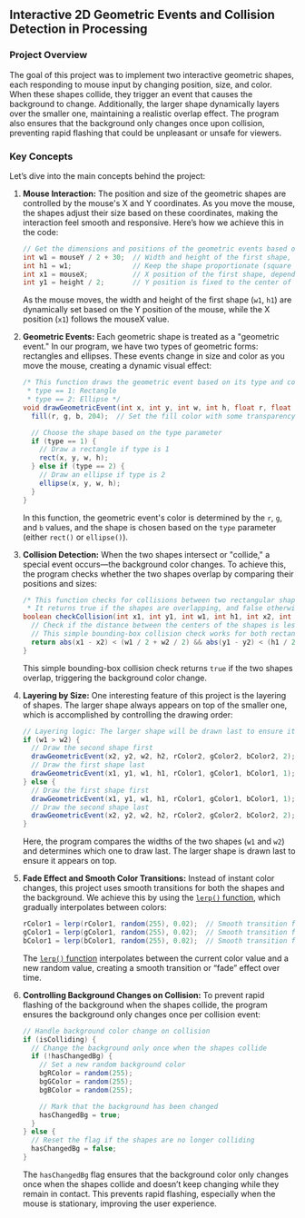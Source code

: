 ## **Interactive 2D Geometric Events and Collision Detection in Processing**

### **Project Overview**

The goal of this project was to implement two interactive geometric shapes, each responding to mouse input by changing position, size, and color. When these shapes collide, they trigger an event that causes the background to change. Additionally, the larger shape dynamically layers over the smaller one, maintaining a realistic overlap effect. The program also ensures that the background only changes once upon collision, preventing rapid flashing that could be unpleasant or unsafe for viewers.

### **Key Concepts**

Let’s dive into the main concepts behind the project:

1. **Mouse Interaction:**
   The position and size of the geometric shapes are controlled by the mouse's X and Y coordinates. As you move the mouse, the shapes adjust their size based on these coordinates, making the interaction feel smooth and responsive. Here’s how we achieve this in the code:

   ```java
   // Get the dimensions and positions of the geometric events based on mouse position
   int w1 = mouseY / 2 + 30;  // Width and height of the first shape, dependent on mouseY
   int h1 = w1;               // Keep the shape proportionate (square or circle)
   int x1 = mouseX;           // X position of the first shape, dependent on mouseX
   int y1 = height / 2;       // Y position is fixed to the center of the screen
   ```

   As the mouse moves, the width and height of the first shape (`w1`, `h1`) are dynamically set based on the Y position of the mouse, while the X position (`x1`) follows the mouseX value.

2. **Geometric Events:**
   Each geometric shape is treated as a "geometric event." In our program, we have two types of geometric forms: rectangles and ellipses. These events change in size and color as you move the mouse, creating a dynamic visual effect:

   ```java
   /* This function draws the geometric event based on its type and color
    * type == 1: Rectangle
    * type == 2: Ellipse */
   void drawGeometricEvent(int x, int y, int w, int h, float r, float g, float b, int type) {
     fill(r, g, b, 204);  // Set the fill color with some transparency

     // Choose the shape based on the type parameter
     if (type == 1) {
       // Draw a rectangle if type is 1
       rect(x, y, w, h);
     } else if (type == 2) {
       // Draw an ellipse if type is 2
       ellipse(x, y, w, h);
     }
   }
   ```

   In this function, the geometric event's color is determined by the `r`, `g`, and `b` values, and the shape is chosen based on the `type` parameter (either `rect()` or `ellipse()`).

3. **Collision Detection:**
   When the two shapes intersect or "collide," a special event occurs—the background color changes. To achieve this, the program checks whether the two shapes overlap by comparing their positions and sizes:

   ```java
   /* This function checks for collisions between two rectangular shapes.
    * It returns true if the shapes are overlapping, and false otherwise. */
   boolean checkCollision(int x1, int y1, int w1, int h1, int x2, int y2, int w2, int h2) {
     // Check if the distance between the centers of the shapes is less than the sum of their half-widths and half-heights
     // This simple bounding-box collision check works for both rectangles and circles
     return abs(x1 - x2) < (w1 / 2 + w2 / 2) && abs(y1 - y2) < (h1 / 2 + h2 / 2);
   }
   ```

   This simple bounding-box collision check returns `true` if the two shapes overlap, triggering the background color change.

4. **Layering by Size:**
   One interesting feature of this project is the layering of shapes. The larger shape always appears on top of the smaller one, which is accomplished by controlling the drawing order:

   ```java
   // Layering logic: The larger shape will be drawn last to ensure it overlaps the smaller one
   if (w1 > w2) {
     // Draw the second shape first
     drawGeometricEvent(x2, y2, w2, h2, rColor2, gColor2, bColor2, 2);
     // Draw the first shape last
     drawGeometricEvent(x1, y1, w1, h1, rColor1, gColor1, bColor1, 1);
   } else {
     // Draw the first shape first
     drawGeometricEvent(x1, y1, w1, h1, rColor1, gColor1, bColor1, 1);
     // Draw the second shape last
     drawGeometricEvent(x2, y2, w2, h2, rColor2, gColor2, bColor2, 2);
   }
   ```

   Here, the program compares the widths of the two shapes (`w1` and `w2`) and determines which one to draw last. The larger shape is drawn last to ensure it appears on top.

5. **Fade Effect and Smooth Color Transitions:**
   Instead of instant color changes, this project uses smooth transitions for both the shapes and the background. We achieve this by using the [`lerp()` function](https://processing.org/reference/lerp_.html), which gradually interpolates between colors:

   ```java
   rColor1 = lerp(rColor1, random(255), 0.02);  // Smooth transition for red color in shape 1
   gColor1 = lerp(gColor1, random(255), 0.02);  // Smooth transition for green color in shape 1
   bColor1 = lerp(bColor1, random(255), 0.02);  // Smooth transition for blue color in shape 1
   ```

   The [`lerp()` function](https://processing.org/reference/lerp_.html) interpolates between the current color value and a new random value, creating a smooth transition or “fade” effect over time.

6. **Controlling Background Changes on Collision:**
   To prevent rapid flashing of the background when the shapes collide, the program ensures the background only changes once per collision event:

   ```java
   // Handle background color change on collision
   if (isColliding) {
     // Change the background only once when the shapes collide
     if (!hasChangedBg) {
       // Set a new random background color
       bgRColor = random(255);
       bgGColor = random(255);
       bgBColor = random(255);

       // Mark that the background has been changed
       hasChangedBg = true;
     }
   } else {
     // Reset the flag if the shapes are no longer colliding
     hasChangedBg = false;
   }
   ```

   The `hasChangedBg` flag ensures that the background color only changes once when the shapes collide and doesn’t keep changing while they remain in contact. This prevents rapid flashing, especially when the mouse is stationary, improving the user experience.
